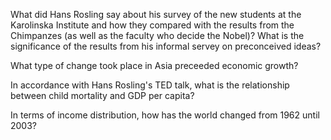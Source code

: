 What did Hans Rosling say about his survey of the new students at the Karolinska Institute and how they compared with the results from the Chimpanzes (as well as the faculty who decide the Nobel)? What is the significance of the results from his informal servey on preconceived ideas?

What type of change took place in Asia preceeded economic growth?

In accordance with Hans Rosling's TED talk, what is the relationship between child mortality and GDP per capita?

In terms of income distribution, how has the world changed from 1962 until 2003?
